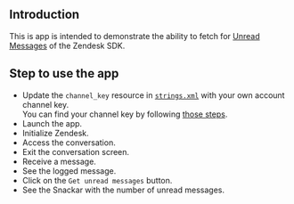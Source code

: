 ## Introduction

This is app is intended to demonstrate the ability to fetch for [Unread Messages](https://developer.zendesk.com/documentation/zendesk-web-widget-sdks/sdks/android/getting_started/#unread-messages) of the Zendesk SDK.

## Step to use the app

* Update the `channel_key` resource in [`strings.xml`](./app/src/main/res/values/strings.xml) with your own account channel key.   
  You can find your channel key by following [those steps](https://support.zendesk.com/hc/en-us/articles/1260801714930).
* Launch the app.
* Initialize Zendesk.
* Access the conversation.
* Exit the conversation screen.
* Receive a message.
* See the logged message.
* Click on the `Get unread messages` button.
* See the Snackar with the number of unread messages.


